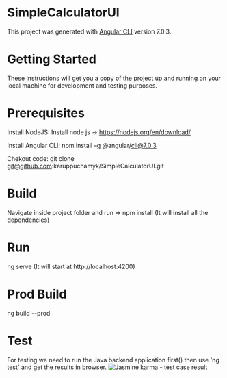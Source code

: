 # SimpleCalculatorUI

This project was generated with [Angular CLI](https://github.com/angular/angular-cli) version 7.0.3.

# Getting Started
These instructions will get you a copy of the project up and running on your local machine for development and testing purposes.

# Prerequisites

Install NodeJS:
    Install node js -> https://nodejs.org/en/download/

Install Angular CLI:
    npm install –g @angular/cli@7.0.3

Chekout code:
    git clone git@github.com:karuppuchamyk/SimpleCalculatorUI.git

# Build
Navigate inside project folder and run => npm install (It will install all the dependencies)

# Run
ng serve (It will start at http://localhost:4200)

# Prod Build
ng build --prod

# Test
For testing we need to run the Java backend application first()
then use 'ng test' and get the results in browser.
![Jasmine karma - test case result](https://user-images.githubusercontent.com/36220438/90118377-c688fd00-dd75-11ea-8523-4e63977f12fc.PNG)
